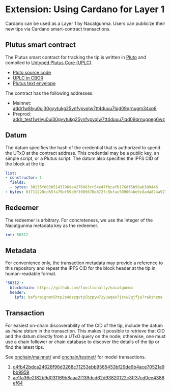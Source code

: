 # Extension: Using Cardano for Layer 1

Cardano can be used as a Layer 1 by Nacatgunma. Users can publicize their new tips via Cardano smart-contract transactions.


## Plutus smart contract

The Plutus smart contract for tracking the tip is written in [Pluto](https://github.com/Plutonomicon/pluto) and compiled to [Untyped Plutus Core (UPLC)](https://plutonomicon.github.io/plutonomicon/uplc).

- [Pluto source code](onchain/script-0.pluto)
- [UPLC in CBOR](onchain/script-0.cbor)
- [Plutus text envelope](onchain/script-0.plutus)

The contract has the following addresses:

- Mainnet: [addr1w8lyu0uj30gyytukg25ynfypvqlw7tt4duuu7lqd09qrnugm34xp8](https://cardanoscan.io/address/71fe4e3f928bd0422f9642a849a481603eef2d756f39cf7c0d794039f1)
- Preprod: [addr\_test1wrlyu0uj30gyytukg25ynfypvqlw7tt4duuu7lqd09qrnugqep6wz](https://preprod.cardanoscan.io/address/https://preprod.cardanoscan.io/address/70fe4e3f928bd0422f9642a849a481603eef2d756f39cf7c0d794039f1)


## Datum

The datum specifies the hash of the credential that is authorized to spend the UTxO at the contract address. This credential may be a public key, an simple script, or a Plutus script. The datum also specifies the IPFS CID of the block at the tip.

```yaml
list:
- constructor: 1                                                                   # 0 = public key; 1 = script
  fields:                                                                          #
  - bytes: 30135f08305143796de4276083cc54e47fbcafb176df6b58ab309446                # hash of the credential (public key or script)
- bytes: 01711220cd65fa79bf59e0f3985678e872fc5bfac509004be9c8ada824a927e20548f968  # IPFS CID for the block header of the tip
```


## Redeemer

The redeemer is arbitrary. For concreteness, we use the integer of the Nacatgunma metadata key as the redeemer.

```yaml
int: 58312
```


## Metadata

For convenience only, the transaction metadata may provide a reference to this repository and repeat the IPFS CID for the block header at the tip in human-readable format.

```yaml
'58312':
  blockchain: https://github.com/functionally/nacatgunma
  header:
    ipfs: bafyreignmx5htp2z4dzzqvty5bzpyw72yueqas7jzcw2qjfje7rakshzna
```


## Transaction

For easiest on-chain discoverability of the CID of the tip, include the datum as *inline datum* in the transaction. This makes it possible to retrieve that CID and the datum directly from a UTxO query on the node; otherwise, one must use a chain follower or chain database to discover the details of the tip or find the latest tips.

See [onchain/mainnet/](onchain/mainnet/) and [onchain/testnet/](onchain/testnet/) for model transactions.

1. [c4fb42bdca24628f96d3268c71253ebb9565453bf29de9b4ace70521a9bb9959](https://preprod.cardanoscan.io/transaction/c4fb42bdca24628f96d3268c71253ebb9565453bf29de9b4ace70521a9bb9959?tab=utxo)
2. [ae1fa36e2f82b9d031169b8aaa2f139dcd62d93820122c3ff37cd0ee4386ef64](https://preprod.cardanoscan.io/transaction/ae1fa36e2f82b9d031169b8aaa2f139dcd62d93820122c3ff37cd0ee4386ef64?tab=utxo)
